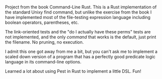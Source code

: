 Project from the book Command-Line Rust. This is a
Rust implementation of the standard Unixy find command, but
unlike the exercise from the book I have implemented most of the
file-testing expression language including boolean operators,
parentheses, etc.

The link-oriented tests and the "do I actually have these perms"
tests are not implemented, and the only *command* that works is the
default, just print the filename. No pruning, no execution.

I admit this one got away from me a bit, but you can't ask me to
implement a scaled down version of a program that has a perfectly
good predicate logic language in its command-line options.

Learned a lot about using Pest in Rust to implement a little DSL. Fun!